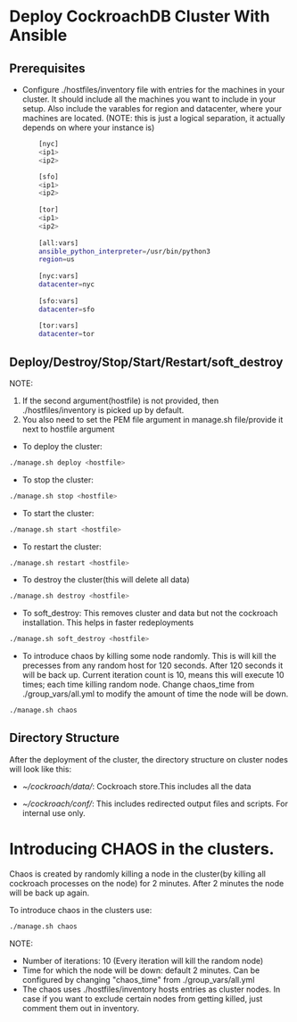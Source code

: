 # Deploy CockroachDB Cluster With Ansible 

## Prerequisites

- Configure ./hostfiles/inventory file with entries for the machines in your cluster. It should include all the machines you want to include in your setup.
  Also include the varables for region and datacenter, where your machines are located. (NOTE: this is just a logical separation, it actually depends on where your instance is)
    ```bash
        [nyc]
        <ip1>
        <ip2>
  
        [sfo]
        <ip1>
        <ip2>
        
        [tor]
        <ip1>
        <ip2>
        
        [all:vars]
        ansible_python_interpreter=/usr/bin/python3
        region=us
        
        [nyc:vars]
        datacenter=nyc
        
        [sfo:vars]
        datacenter=sfo
        
        [tor:vars]
        datacenter=tor
    ```   

## Deploy/Destroy/Stop/Start/Restart/soft_destroy
NOTE: 
1. If the second argument(hostfile) is not provided, then ./hostfiles/inventory is picked up by default.
2. You also need to set the PEM file argument in manage.sh file/provide it next to hostfile argument

- To deploy the cluster:
```bash
./manage.sh deploy <hostfile>
```


- To stop the cluster: 
```bash
./manage.sh stop <hostfile>
```    
- To start the cluster:
```bash
./manage.sh start <hostfile>
```
- To restart the cluster:
```bash
./manage.sh restart <hostfile>
```
- To destroy the cluster(this will delete all data)
```bash
./manage.sh destroy <hostfile> 
``` 
- To soft_destroy: This removes cluster and data but not the cockroach installation.
This helps in faster redeployments
```bash
./manage.sh soft_destroy <hostfile> 
``` 

- To introduce chaos by killing some node randomly. This is will kill the precesses from any random host for 120 seconds. After 120 seconds it will be back up. 
Current iteration count is 10, means this will execute 10 times; each time killing random node.
Change chaos_time from ./group_vars/all.yml to modify the amount of time the node will be down.
```bash
./manage.sh chaos
```

## Directory Structure

After the deployment of the cluster, the directory structure on cluster nodes will look like this:

- *~/cockroach/data/*: Cockroach store.This includes all the data 

- *~/cockroach/conf/*: This includes redirected output files and scripts. For internal use only.

# Introducing CHAOS in the clusters.
Chaos is created by randomly killing a node in the cluster(by killing all cockroach processes on the node) for 2 minutes.
After 2 minutes the node will be back up again.

To introduce chaos in the clusters use:
```bash
./manage.sh chaos
```

NOTE:
- Number of iterations: 10 (Every iteration will kill the random node)
- Time for which the node will be down: default 2 minutes. Can be configured by changing "chaos_time" from ./group_vars/all.yml
- The chaos uses ./hostfiles/inventory hosts entries as cluster nodes. In case if you want to exclude certain nodes from getting killed, just comment them out in inventory.  







 